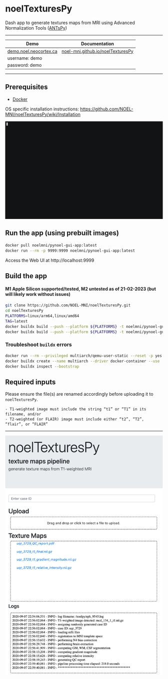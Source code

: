 # noelTexturesPy
Dash app to generate textures maps from MRI using Advanced Normalization Tools ([ANTsPy](https://antspyx.readthedocs.io/en/latest/))
<hr>

| **Demo**                       | **Documentation**                          |
|--------------------------------|--------------------------------------------|
|<a href="https://demo.noel.neocortex.ca" target="_blank">demo.noel.neocortex.ca</a>  | <a href="https://noel-mni.github.io/noelTexturesPy/" target="_blank">noel-mni.github.io/noelTexturesPy</a>  |
| username: demo                 |                                            |
| password: demo                 |                                            |

<hr>


## Prerequisites
- [Docker](https://www.docker.com/get-started)

OS specific installation instructions: https://github.com/NOEL-MNI/noelTexturesPy/wiki/Installation

![Usage noelTexturesPy GIF](images/textures.gif)



## Run the app (using prebuilt images)
```bash
docker pull noelmni/pynoel-gui-app:latest
docker run --rm -p 9999:9999 noelmni/pynoel-gui-app:latest
```
Access the Web UI at http://localhost:9999

## Build the app
#### M1 Apple Silicon supported/tested, M2 untested as of 21-02-2023 (but will likely work without issues)
```bash
git clone https://github.com/NOEL-MNI/noelTexturesPy.git
cd noelTexturesPy
PLATFORMS=linux/arm64,linux/amd64
TAG=latest
docker buildx build --push --platform ${PLATFORMS} -t noelmni/pynoel-gui-base:${TAG} base-docker-image/
docker buildx build --push --platform ${PLATFORMS} -t noelmni/pynoel-gui-app:${TAG} . --build-arg BASE_SHORT_SHA_TAG=${TAG}
```
### Troubleshoot `buildx` errors
```bash
docker run --rm --privileged multiarch/qemu-user-static --reset -p yes
docker buildx create --name multiarch --driver docker-container --use
docker buildx inspect --bootstrap
```

## Required inputs
Please ensure the file(s) are renamed accordingly before uploading it to `noelTexturesPy`.
```
- T1-weighted image must include the string “t1” or “T1” in its filename, and/or
- T2-weighted (or FLAIR) image must include either “t2”, “T2”, “flair”, or “FLAIR”
```

<hr>

![](/images/noelTexturesPyDemo.png?raw=true)
